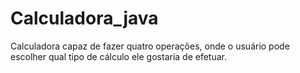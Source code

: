 # Calculadora_java
Calculadora capaz de fazer quatro operações, onde o usuário pode escolher qual tipo de cálculo ele gostaria de efetuar.
